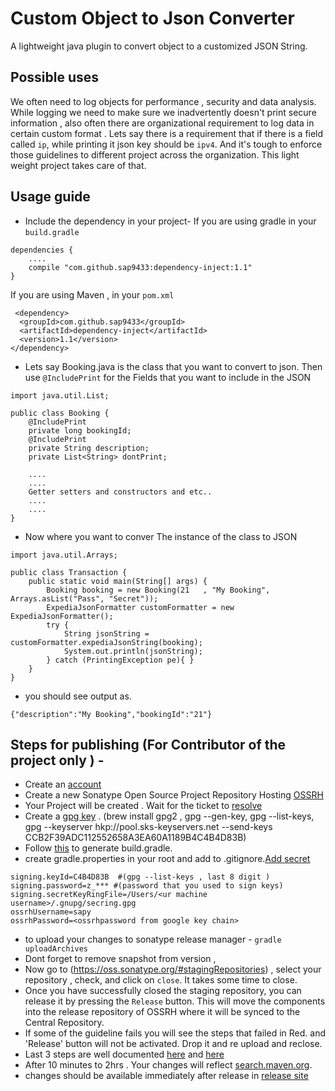 # Custom Object to Json Converter

A lightweight java plugin to convert object to a customized JSON String. 

## Possible uses
We often need to log objects for performance , security and data analysis. While logging we need to make
sure we inadvertently doesn't print secure information , also often there are organizational
requirement to log data in certain custom format . Lets say there is a requirement that if there is a field called `ip`,  while printing it json key should be `ipv4`. And it's tough to enforce those guidelines to different project
across the organization. This light weight project takes care of that.

## Usage guide 

- Include the dependency in your project-
If you are using gradle in your `build.gradle`
```
dependencies {
    ....
    compile "com.github.sap9433:dependency-inject:1.1"
}
```
If you are using Maven , in your `pom.xml`

```
 <dependency>
  <groupId>com.github.sap9433</groupId>
  <artifactId>dependency-inject</artifactId>
  <version>1.1</version>
</dependency>  
```
- Lets say Booking.java is the class that you want to convert to json. Then use `@IncludePrint` for the Fields that you want to include in the JSON
```
import java.util.List;

public class Booking {
    @IncludePrint
    private long bookingId;
    @IncludePrint
    private String description;
    private List<String> dontPrint;

    ....
    ....
    Getter setters and constructors and etc..
    ....
    ....
}
```

- Now where you want to conver The instance of the class to JSON

```
import java.util.Arrays;

public class Transaction {
    public static void main(String[] args) {
        Booking booking = new Booking(21   , "My Booking", Arrays.asList("Pass", "Secret"));
        ExpediaJsonFormatter customFormatter = new ExpediaJsonFormatter();
        try {
            String jsonString = customFormatter.expediaJsonString(booking);
            System.out.println(jsonString);
        } catch (PrintingException pe){ }
    }
}
```

- you should see output as.
```
{"description":"My Booking","bookingId":"21"}
```

## Steps for publishing (For Contributor of the project only ) -

- Create an [account](https://issues.sonatype.org/secure/Signup!default.jspa)
- Create a new Sonatype Open Source Project Repository Hosting [OSSRH](https://issues.sonatype.org/secure/CreateIssue.jspa)
- Your Project will be created . Wait for the ticket to [resolve](https://issues.sonatype.org/browse/OSSRH-50941)
- Create a [gpg key](https://central.sonatype.org/pages/working-with-pgp-signatures.html) . (brew install gpg2 , gpg --gen-key, gpg --list-keys, gpg --keyserver hkp://pool.sks-keyservers.net --send-keys CCB2F39ADC112552658A3EA60A1189B4C4B4D83B)
- Follow [this](https://central.sonatype.org/pages/gradle.html) to generate build.gradle.
- create gradle.properties in your root and add to .gitignore.[Add secret](https://docs.gradle.org/current/userguide/signing_plugin.html)
```$xslt
signing.keyId=C4B4D83B  #(gpg --list-keys , last 8 digit )
signing.password=z_*** #(password that you used to sign keys)
signing.secretKeyRingFile=/Users/<ur machine username>/.gnupg/secring.gpg
ossrhUsername=sapy
ossrhPassword=<ossrhpassword from google key chain>
```
- to upload your changes to sonatype release manager - `gradle uploadArchives`
- Dont forget to remove snapshot from version , 
- Now go to (https://oss.sonatype.org/#stagingRepositories) , select your repository , check, and click on `close`. It takes some time to close.
- Once you have successfully closed the staging repository, you can release it by pressing the `Release` button. This will move the components into the release repository of OSSRH where it will be synced to the Central Repository.
- If some of the guideline fails you will see the steps that failed in Red. and 'Release' button will not be activated. Drop it and re upload and reclose.
- Last 3 steps are well documented [here](https://central.sonatype.org/pages/gradle.html) and [here](https://central.sonatype.org/pages/releasing-the-deployment.html)
- After 10 minutes to 2hrs . Your changes will reflect [search.maven.org](https://search.maven.org/artifact/com.github.sap9433/dependency-inject/1.0/jar).
- changes should be available immediately after release in [release site](https://oss.sonatype.org/content/repositories/staging/com/github/sap9433/dependency-inject/)

